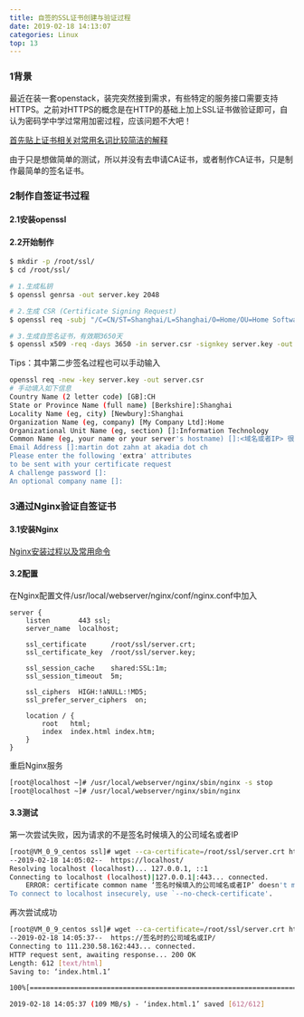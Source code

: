 ```yaml
---
title: 自签的SSL证书创建与验证过程
date: 2019-02-18 14:13:07
categories: Linux
top: 13
---
```


### 1背景

最近在装一套openstack，装完突然接到需求，有些特定的服务接口需要支持HTTPS。之前对HTTPS的概念是在HTTP的基础上加上SSL证书做验证即可，自认为密码学中学过常用加密过程，应该问题不大吧！

[首先贴上证书相关对常用名词比较简洁的解释](http://www.cnblogs.com/guogangj/p/4118605.html)

由于只是想做简单的测试，所以并没有去申请CA证书，或者制作CA证书，只是制作最简单的签名证书。

### 2制作自签证书过程

#### 2.1安装openssl

#### 2.2开始制作

```bash
$ mkdir -p /root/ssl/
$ cd /root/ssl/

# 1.生成私钥
$ openssl genrsa -out server.key 2048

# 2.生成 CSR (Certificate Signing Request)
$ openssl req -subj "/C=CN/ST=Shanghai/L=Shanghai/O=Home/OU=Home Software/CN=<域名或者IP>/emailAddress=961011595@qq.com" -new -key server.key -out server.csr

# 3.生成自签名证书，有效期3650天
$ openssl x509 -req -days 3650 -in server.csr -signkey server.key -out server.crt
```

Tips：其中第二步签名过程也可以手动输入

```bash
openssl req -new -key server.key -out server.csr
# 手动填入如下信息
Country Name (2 letter code) [GB]:CH
State or Province Name (full name) [Berkshire]:Shanghai
Locality Name (eg, city) [Newbury]:Shanghai
Organization Name (eg, company) [My Company Ltd]:Home
Organizational Unit Name (eg, section) []:Information Technology
Common Name (eg, your name or your server's hostname) []:<域名或者IP> 很重要不能乱填
Email Address []:martin dot zahn at akadia dot ch
Please enter the following 'extra' attributes
to be sent with your certificate request
A challenge password []:
An optional company name []:
```



### 3通过Nginx验证自签证书

#### 3.1安装Nginx

[Nginx安装过程以及常用命令](https://freshchen.github.io/2019/02/15/nginx-install/)

#### 3.2配置

在Nginx配置文件/usr/local/webserver/nginx/conf/nginx.conf中加入

    server {
        listen       443 ssl;
        server_name  localhost;
    
        ssl_certificate      /root/ssl/server.crt;
        ssl_certificate_key  /root/ssl/server.key;
    
        ssl_session_cache    shared:SSL:1m;
        ssl_session_timeout  5m;
    
        ssl_ciphers  HIGH:!aNULL:!MD5;
        ssl_prefer_server_ciphers  on;
    
        location / {
            root   html;
            index  index.html index.htm;
        }
    }
重启Nginx服务

```bash
[root@localhost ~]# /usr/local/webserver/nginx/sbin/nginx -s stop
[root@localhost ~]# /usr/local/webserver/nginx/sbin/nginx
```

#### 3.3测试

第一次尝试失败，因为请求的不是签名时候填入的公司域名或者IP

```bash
[root@VM_0_9_centos ssl]# wget --ca-certificate=/root/ssl/server.crt https://localhost
--2019-02-18 14:05:02--  https://localhost/
Resolving localhost (localhost)... 127.0.0.1, ::1
Connecting to localhost (localhost)|127.0.0.1|:443... connected.
    ERROR: certificate common name ‘签名时候填入的公司域名或者IP’ doesn't match requested host name ‘localhost’.
To connect to localhost insecurely, use `--no-check-certificate'.
```

再次尝试成功

```bash
[root@VM_0_9_centos ssl]# wget --ca-certificate=/root/ssl/server.crt https://<签名时的公司域名或IP>
--2019-02-18 14:05:37--  https://签名时的公司域名或IP/
Connecting to 111.230.58.162:443... connected.
HTTP request sent, awaiting response... 200 OK
Length: 612 [text/html]
Saving to: ‘index.html.1’

100%[=======================================================================================================================================================================>] 612         --.-K/s   in 0s      

2019-02-18 14:05:37 (109 MB/s) - ‘index.html.1’ saved [612/612]
```

